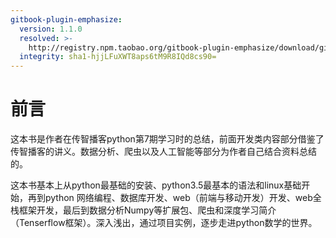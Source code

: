 ```yaml
---
gitbook-plugin-emphasize:
  version: 1.1.0
  resolved: >-
    http://registry.npm.taobao.org/gitbook-plugin-emphasize/download/gitbook-plugin-emphasize-1.1.0.tgz
  integrity: sha1-hjjLFuXWT8aps6tM9R8IQd8cs90=
---
```


# 前言

这本书是作者在传智播客python第7期学习时的总结，前面开发类内容部分借鉴了传智播客的讲义。数据分析、爬虫以及人工智能等部分为作者自己结合资料总结的。

这本书基本上从python最基础的安装、python3.5最基本的语法和linux基础开始，再到python 网络编程、数据库开发、web（前端与移动开发）开发、web全栈框架开发，最后到数据分析Numpy等扩展包、爬虫和深度学习简介（Tenserflow框架）。深入浅出，通过项目实例，逐步走进python数学的世界。




